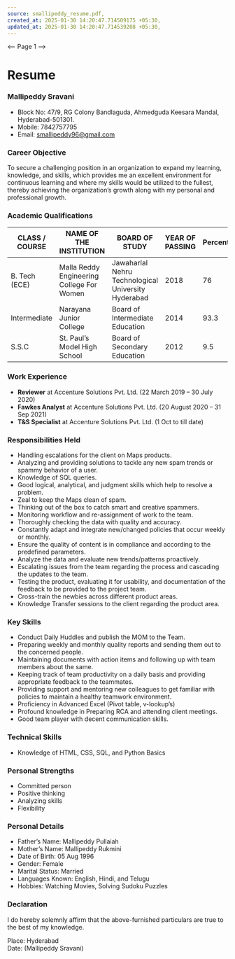 ```yaml
---
source: smallipeddy_resume.pdf,
created_at: 2025-01-30 14:20:47.714509175 +05:30,
updated_at: 2025-01-30 14:20:47.714539208 +05:30,
---
```



<-- Page 1 -->
# Resume

### Mallipeddy Sravani
- Block No: 47/9, RG Colony Bandlaguda, Ahmedguda Keesara Mandal, Hyderabad-501301.
- Mobile: 7842757795
- Email: [smallipeddy96@gmail.com](mailto:smallipeddy96@gmail.com)

### Career Objective
To secure a challenging position in an organization to expand my learning, knowledge, and skills, which provides me an excellent environment for continuous learning and where my skills would be utilized to the fullest, thereby achieving the organization’s growth along with my personal and professional growth.

### Academic Qualifications
| CLASS / COURSE | NAME OF THE INSTITUTION | BOARD OF STUDY | YEAR OF PASSING | Percentage/CGPA |
|----------------|-------------------------|----------------|-----------------|-----------------|
| B. Tech (ECE)  | Malla Reddy Engineering College For Women | Jawaharlal Nehru Technological University Hyderabad | 2018 | 76 |
| Intermediate   | Narayana Junior College | Board of Intermediate Education | 2014 | 93.3 |
| S.S.C          | St. Paul’s Model High School | Board of Secondary Education | 2012 | 9.5 |

### Work Experience
- **Reviewer** at Accenture Solutions Pvt. Ltd. (22 March 2019 – 30 July 2020)
- **Fawkes Analyst** at Accenture Solutions Pvt. Ltd. (20 August 2020 – 31 Sep 2021)
- **T&S Specialist** at Accenture Solutions Pvt. Ltd. (1 Oct to till date)

### Responsibilities Held
- Handling escalations for the client on Maps products.
- Analyzing and providing solutions to tackle any new spam trends or spammy behavior of a user.
- Knowledge of SQL queries.
- Good logical, analytical, and judgment skills which help to resolve a problem.
- Zeal to keep the Maps clean of spam.
- Thinking out of the box to catch smart and creative spammers.
- Monitoring workflow and re-assignment of work to the team.
- Thoroughly checking the data with quality and accuracy.
- Constantly adapt and integrate new/changed policies that occur weekly or monthly.
- Ensure the quality of content is in compliance and according to the predefined parameters.
- Analyze the data and evaluate new trends/patterns proactively.
- Escalating issues from the team regarding the process and cascading the updates to the team.
- Testing the product, evaluating it for usability, and documentation of the feedback to be provided to the project team.
- Cross-train the newbies across different product areas.
- Knowledge Transfer sessions to the client regarding the product area.

### Key Skills
- Conduct Daily Huddles and publish the MOM to the Team.
- Preparing weekly and monthly quality reports and sending them out to the concerned people.
- Maintaining documents with action items and following up with team members about the same.
- Keeping track of team productivity on a daily basis and providing appropriate feedback to the teammates.
- Providing support and mentoring new colleagues to get familiar with policies to maintain a healthy teamwork environment.
- Proficiency in Advanced Excel (Pivot table, v-lookup’s)
- Profound knowledge in Preparing RCA and attending client meetings.
- Good team player with decent communication skills.

### Technical Skills
- Knowledge of HTML, CSS, SQL, and Python Basics

### Personal Strengths
- Committed person
- Positive thinking
- Analyzing skills
- Flexibility

### Personal Details
- Father’s Name: Mallipeddy Pullaiah
- Mother’s Name: Mallipeddy Rukmini
- Date of Birth: 05 Aug 1996
- Gender: Female
- Marital Status: Married
- Languages Known: English, Hindi, and Telugu
- Hobbies: Watching Movies, Solving Sudoku Puzzles

### Declaration
I do hereby solemnly affirm that the above-furnished particulars are true to the best of my knowledge.

Place: Hyderabad  
Date: (Mallipeddy Sravani)
